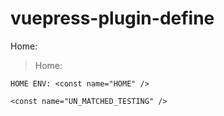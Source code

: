 # vuepress-plugin-define

Home: <const name="HOME" />

> Home: <const name="HOME" />

```vue
HOME ENV: <const name="HOME" />

<const name="UN_MATCHED_TESTING" />
```
